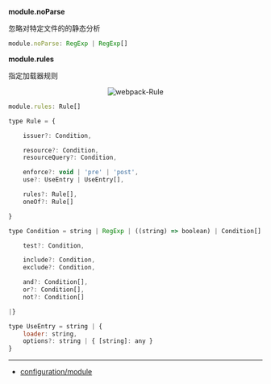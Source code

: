 __module.noParse__

忽略对特定文件的的静态分析

```js
module.noParse: RegExp | RegExp[]
```

__module.rules__

指定加载器规则

<p align="center"><img src="http://ocv7sq6bh.bkt.clouddn.com/webpack-Rule.svg" alt="webpack-Rule"></p>

```js
module.rules: Rule[]
```

```js
type Rule = {

    issuer?: Condition,

    resource?: Condition,
    resourceQuery?: Condition,

    enforce?: void | 'pre' | 'post',
    use?: UseEntry | UseEntry[],

    rules?: Rule[],
    oneOf?: Rule[]

}
```

```js
type Condition = string | RegExp | ((string) => boolean) | Condition[] | {|

    test?: Condition,

    include?: Condition,
    exclude?: Condition,

    and?: Condition[],
    or?: Condition[],
    not?: Condition[]

|}
```

```js
type UseEntry = string | {
    loader: string,
    options?: string | { [string]: any }
}
```

---

- [configuration/module](https://webpack.js.org/configuration/module/)
